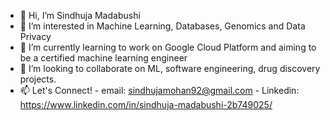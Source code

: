 - 👋 Hi, I’m Sindhuja Madabushi
- 👀 I’m interested in Machine Learning, Databases, Genomics and Data Privacy
- 🌱 I’m currently learning to work on Google Cloud Platform and aiming to be a certified machine learning engineer
- 💞️ I’m looking to collaborate on ML, software engineering, drug discovery projects.
- 📫 Let's Connect! 
        - email: sindhujamohan92@gmail.com 
        - Linkedin: https://www.linkedin.com/in/sindhuja-madabushi-2b749025/

<!---
sindhujamohan9/sindhujamohan9 is a ✨ special ✨ repository because its `README.md` (this file) appears on your GitHub profile.
You can click the Preview link to take a look at your changes.
--->
